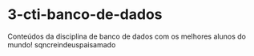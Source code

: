 # 3-cti-banco-de-dados
Conteúdos da disciplina de banco de dados com os melhores alunos do mundo! sqncreindeuspaisamado

